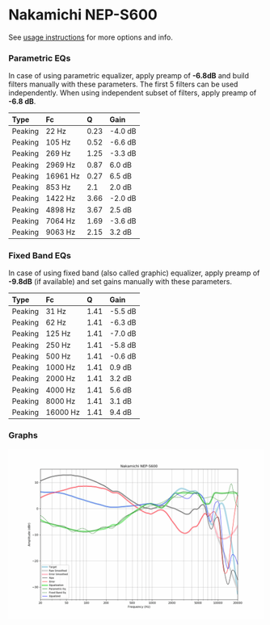 # Nakamichi NEP-S600
See [usage instructions](https://github.com/jaakkopasanen/AutoEq#usage) for more options and info.

### Parametric EQs
In case of using parametric equalizer, apply preamp of **-6.8dB** and build filters manually
with these parameters. The first 5 filters can be used independently.
When using independent subset of filters, apply preamp of **-6.8 dB**.

| Type    | Fc       |    Q | Gain    |
|:--------|:---------|:-----|:--------|
| Peaking | 22 Hz    | 0.23 | -4.0 dB |
| Peaking | 105 Hz   | 0.52 | -6.6 dB |
| Peaking | 269 Hz   | 1.25 | -3.3 dB |
| Peaking | 2969 Hz  | 0.87 | 6.0 dB  |
| Peaking | 16961 Hz | 0.27 | 6.5 dB  |
| Peaking | 853 Hz   | 2.1  | 2.0 dB  |
| Peaking | 1422 Hz  | 3.66 | -2.0 dB |
| Peaking | 4898 Hz  | 3.67 | 2.5 dB  |
| Peaking | 7064 Hz  | 1.69 | -3.6 dB |
| Peaking | 9063 Hz  | 2.15 | 3.2 dB  |

### Fixed Band EQs
In case of using fixed band (also called graphic) equalizer, apply preamp of **-9.8dB**
(if available) and set gains manually with these parameters.

| Type    | Fc       |    Q | Gain    |
|:--------|:---------|:-----|:--------|
| Peaking | 31 Hz    | 1.41 | -5.5 dB |
| Peaking | 62 Hz    | 1.41 | -6.3 dB |
| Peaking | 125 Hz   | 1.41 | -7.0 dB |
| Peaking | 250 Hz   | 1.41 | -5.8 dB |
| Peaking | 500 Hz   | 1.41 | -0.6 dB |
| Peaking | 1000 Hz  | 1.41 | 0.9 dB  |
| Peaking | 2000 Hz  | 1.41 | 3.2 dB  |
| Peaking | 4000 Hz  | 1.41 | 5.6 dB  |
| Peaking | 8000 Hz  | 1.41 | 3.1 dB  |
| Peaking | 16000 Hz | 1.41 | 9.4 dB  |

### Graphs
![](./Nakamichi%20NEP-S600.png)
